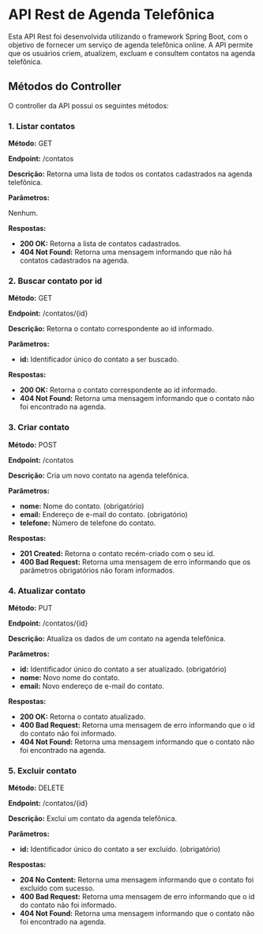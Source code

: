 
# API Rest de Agenda Telefônica

Esta API Rest foi desenvolvida utilizando o framework Spring Boot, com o objetivo de fornecer um serviço de agenda telefônica online. A API permite que os usuários criem, atualizem, excluam e consultem contatos na agenda telefônica.

## Métodos do Controller

O controller da API possui os seguintes métodos:

### 1. Listar contatos

**Método:** GET

**Endpoint:** /contatos

**Descrição:** Retorna uma lista de todos os contatos cadastrados na agenda telefônica.

**Parâmetros:**

Nenhum.

**Respostas:**

-   **200 OK:** Retorna a lista de contatos cadastrados.
-   **404 Not Found:** Retorna uma mensagem informando que não há contatos cadastrados na agenda.

### 2. Buscar contato por id

**Método:** GET

**Endpoint:** /contatos/{id}

**Descrição:** Retorna o contato correspondente ao id informado.

**Parâmetros:**

-   **id:** Identificador único do contato a ser buscado.

**Respostas:**

-   **200 OK:** Retorna o contato correspondente ao id informado.
-   **404 Not Found:** Retorna uma mensagem informando que o contato não foi encontrado na agenda.

### 3. Criar contato

**Método:** POST

**Endpoint:** /contatos

**Descrição:** Cria um novo contato na agenda telefônica.

**Parâmetros:**

-   **nome:** Nome do contato. (obrigatório)
-   **email:** Endereço de e-mail do contato. (obrigatório)
-   **telefone:** Número de telefone do contato. 


**Respostas:**

-   **201 Created:** Retorna o contato recém-criado com o seu id.
-   **400 Bad Request:** Retorna uma mensagem de erro informando que os parâmetros obrigatórios não foram informados.

### 4. Atualizar contato

**Método:** PUT

**Endpoint:** /contatos/{id}

**Descrição:** Atualiza os dados de um contato na agenda telefônica.

**Parâmetros:**

-   **id:** Identificador único do contato a ser atualizado. (obrigatório)
-   **nome:** Novo nome do contato.
-   **email:** Novo endereço de e-mail do contato.

**Respostas:**

-   **200 OK:** Retorna o contato atualizado.
-   **400 Bad Request:** Retorna uma mensagem de erro informando que o id do contato não foi informado.
-   **404 Not Found:** Retorna uma mensagem informando que o contato não foi encontrado na agenda.

### 5. Excluir contato

**Método:** DELETE

**Endpoint:** /contatos/{id}

**Descrição:** Exclui um contato da agenda telefônica.

**Parâmetros:**

-   **id:** Identificador único do contato a ser excluído. (obrigatório)

**Respostas:**

-   **204 No Content:** Retorna uma mensagem informando que o contato foi excluído com sucesso.
-   **400 Bad Request:** Retorna uma mensagem de erro informando que o id do contato não foi informado.
-   **404 Not Found:** Retorna uma mensagem informando que o contato não foi encontrado na agenda.
